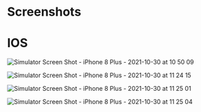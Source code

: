 # Screenshots
# IOS
![Simulator Screen Shot - iPhone 8 Plus - 2021-10-30 at 10 50 09](https://user-images.githubusercontent.com/91823530/139522491-25c7d041-925c-44e4-9eeb-49250dde857e.png)

![Simulator Screen Shot - iPhone 8 Plus - 2021-10-30 at 11 24 15](https://user-images.githubusercontent.com/91823530/139522495-9989e6f8-e546-42f3-a137-3d9c9076f12f.png)

![Simulator Screen Shot - iPhone 8 Plus - 2021-10-30 at 11 25 01](https://user-images.githubusercontent.com/91823530/139522497-b05f75d8-7930-49cf-b28d-ba2cc5083f61.png)

![Simulator Screen Shot - iPhone 8 Plus - 2021-10-30 at 11 25 04](https://user-images.githubusercontent.com/91823530/139522501-de477ab4-9366-48c2-a7fd-8f50a80ff67a.png)
